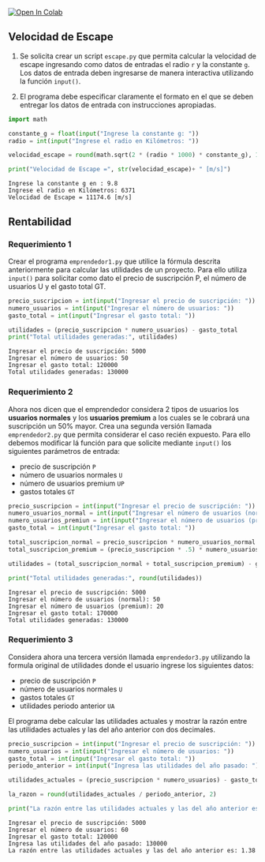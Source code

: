 <a href="https://colab.research.google.com/gist/EniDev911/7522d4bb9e0724f78e275bd67d99701a/introduccion-python.ipynb" target="_parent"><img src="https://colab.research.google.com/assets/colab-badge.svg" alt="Open In Colab"/></a>

## Velocidad de Escape

1. Se solicita crear un script `escape.py` que permita calcular la velocidad de escape ingresando como datos de entradas el radio `r` y la constante `g`. Los datos de entrada deben ingresarse de manera interactiva utilizando la función `input()`.

2. El programa debe especificar claramente el formato en el que se deben entregar los
datos de entrada con instrucciones apropiadas.


```python
import math

constante_g = float(input("Ingrese la constante g: "))
radio = int(input("Ingrese el radio en Kilómetros: "))

velocidad_escape = round(math.sqrt(2 * (radio * 1000) * constante_g), 1 )

print("Velocidad de Escape =", str(velocidad_escape)+ " [m/s]")
```

    Ingrese la constante g en : 9.8
    Ingrese el radio en Kilómetros: 6371
    Velocidad de Escape = 11174.6 [m/s]


## Rentabilidad

### Requerimiento 1

Crear el programa `emprendedor1.py` que utilice la fórmula descrita anteriormente para calcular las utilidades de un proyecto. Para ello utiliza `input()` para solicitar como dato el precio de suscripción P, el número de usuarios U y el gasto total GT.


```python
precio_suscripcion = int(input("Ingresar el precio de suscripción: "))
numero_usuarios = int(input("Ingresar el número de usuarios: "))
gasto_total = int(input("Ingresar el gasto total: "))

utilidades = (precio_suscripcion * numero_usuarios) - gasto_total
print("Total utilidades generadas:", utilidades)
```

    Ingresar el precio de suscripción: 5000
    Ingresar el número de usuarios: 50
    Ingresar el gasto total: 120000
    Total utilidades generadas: 130000


### Requerimiento 2

Ahora nos dicen que el emprendedor considera 2 tipos de usuarios los **usuarios normales** y los **usuarios premium** a los cuales se le cobrará una suscripción un 50% mayor. Crea una segunda versión llamada `emprendedor2.py` que permita considerar el caso recién expuesto. Para ello debemos modificar lá función para que solicite mediante `input()` los siguientes parámetros de entrada:

- precio de suscripción `P`
- número de usuarios normales `U`
- número de usuarios premium `UP`
- gastos totales `GT`


```python
precio_suscripcion = int(input("Ingresar el precio de suscripción: "))
numero_usuarios_normal = int(input("Ingresar el número de usuarios (normal): "))
numero_usuarios_premiun = int(input("Ingresar el número de usuarios (premium): "))
gasto_total = int(input("Ingresar el gasto total: "))

total_suscripcion_normal = precio_suscripcion * numero_usuarios_normal
total_suscripcion_premium = (precio_suscripcion * .5) * numero_usuarios_premiun

utilidades = (total_suscripcion_normal + total_suscripcion_premium) - gasto_total

print("Total utilidades generadas:", round(utilidades))
```

    Ingresar el precio de suscripción: 5000
    Ingresar el número de usuarios (normal): 50
    Ingresar el número de usuarios (premium): 20
    Ingresar el gasto total: 170000
    Total utilidades generadas: 130000


### Requerimiento 3

Considera ahora una tercera versión llamada `emprendedor3.py` utilizando la formula original de utilidades donde el usuario ingrese los siguientes datos:

- precio de suscripción `P`
- número de usuarios normales `U`
- gastos totales `GT`
- utilidades periodo anterior `UA`

El programa debe calcular las utilidades actuales y mostrar la razón entre las utilidades actuales y las del año anterior con dos decimales.


```python
precio_suscripcion = int(input("Ingresar el precio de suscripción: "))
numero_usuarios = int(input("Ingresar el número de usuarios: "))
gasto_total = int(input("Ingresar el gasto total: "))
periodo_anterior = int(input("Ingresa las utilidades del año pasado: "))

utilidades_actuales = (precio_suscripcion * numero_usuarios) - gasto_total

la_razon = round(utilidades_actuales / periodo_anterior, 2)

print("La razón entre las utilidades actuales y las del año anterior es:", la_razon)
```

    Ingresar el precio de suscripción: 5000
    Ingresar el número de usuarios: 60
    Ingresar el gasto total: 120000
    Ingresa las utilidades del año pasado: 130000
    La razón entre las utilidades actuales y las del año anterior es: 1.38
